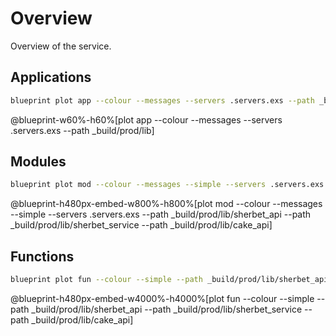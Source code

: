 # Overview

Overview of the service.

## Applications

```bash
blueprint plot app --colour --messages --servers .servers.exs --path _build/prod/lib
```
@blueprint-w60%-h60%[plot app --colour --messages --servers .servers.exs --path _build/prod/lib]


## Modules

```bash
blueprint plot mod --colour --messages --simple --servers .servers.exs --path _build/prod/lib/sherbet_api --path _build/prod/lib/sherbet_service --path _build/prod/lib/cake_api
```
@blueprint-h480px-embed-w800%-h800%[plot mod --colour --messages --simple --servers .servers.exs --path _build/prod/lib/sherbet_api --path _build/prod/lib/sherbet_service --path _build/prod/lib/cake_api]


## Functions

```bash
blueprint plot fun --colour --simple --path _build/prod/lib/sherbet_api --path _build/prod/lib/sherbet_service --path _build/prod/lib/cake_api
```
@blueprint-h480px-embed-w4000%-h4000%[plot fun --colour --simple --path _build/prod/lib/sherbet_api --path _build/prod/lib/sherbet_service --path _build/prod/lib/cake_api]
